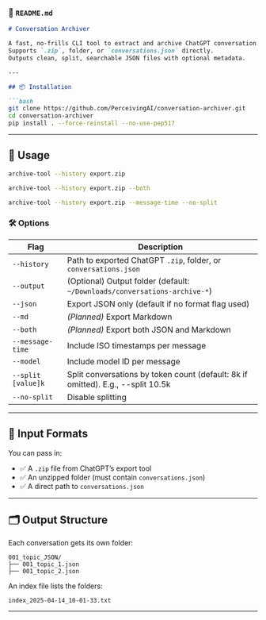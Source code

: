 ### 📄 `README.md`

```markdown
# Conversation Archiver

A fast, no-frills CLI tool to extract and archive ChatGPT conversation exports.  
Supports `.zip`, folder, or `conversations.json` directly.  
Outputs clean, split, searchable JSON files with optional metadata.

---

## 📦 Installation

```bash
git clone https://github.com/PerceivingAI/conversation-archiver.git
cd conversation-archiver
pip install . --force-reinstall --no-use-pep517
```

---

## 🚀 Usage

```bash
archive-tool --history export.zip

archive-tool --history export.zip --both

archive-tool --history export.zip --message-time --no-split
```

### 🛠 Options

| Flag              | Description                                                                     |
|-------------------|---------------------------------------------------------------------------------|
| `--history`       | Path to exported ChatGPT `.zip`, folder, or `conversations.json`                |
| `--output`        | (Optional) Output folder (default: `~/Downloads/conversations-archive-*`)       |
| `--json`          | Export JSON only (default if no format flag used)                               |
| `--md`            | *(Planned)* Export Markdown                                                     | 
| `--both`          | *(Planned)* Export both JSON and Markdown                                       |
| `--message-time`  | Include ISO timestamps per message                                              |
| `--model`         | Include model ID per message                                                    |
| `--split [value]k`| Split conversations by token count (default: 8k if omitted). E.g., --split 10.5k|
| `--no-split`      | Disable splitting                                                               |

---

## 🧾 Input Formats

You can pass in:

- ✅ A `.zip` file from ChatGPT’s export tool
- ✅ An unzipped folder (must contain `conversations.json`)
- ✅ A direct path to `conversations.json`

---

## 🗂 Output Structure

Each conversation gets its own folder:

```text
001_topic_JSON/
├── 001_topic_1.json
├── 001_topic_2.json
```

An index file lists the folders:

```text
index_2025-04-14_10-01-33.txt
```

---
